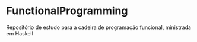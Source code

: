 # FunctionalProgramming
Repositório de estudo para a cadeira de programação funcional, ministrada em Haskell
